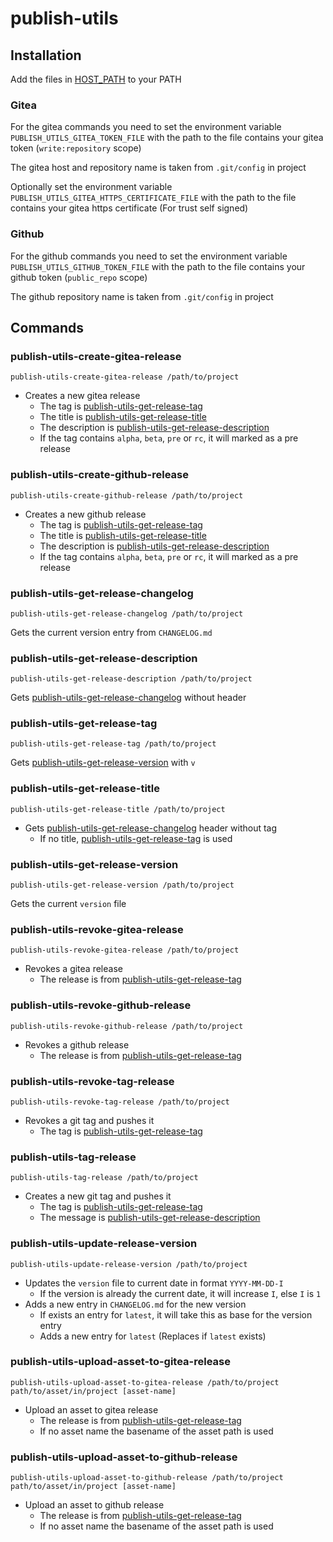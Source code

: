 # publish-utils

## Installation

Add the files in [HOST_PATH](HOST_PATH) to your PATH

### Gitea

For the gitea commands you need to set the environment variable `PUBLISH_UTILS_GITEA_TOKEN_FILE` with the path to the file contains your gitea token (`write:repository` scope)

The gitea host and repository name is taken from `.git/config` in project

Optionally set the environment variable `PUBLISH_UTILS_GITEA_HTTPS_CERTIFICATE_FILE` with the path to the file contains your gitea https certificate (For trust self signed)

### Github

For the github commands you need to set the environment variable `PUBLISH_UTILS_GITHUB_TOKEN_FILE` with the path to the file contains your github token (`public_repo` scope)

The github repository name is taken from `.git/config` in project

## Commands

### publish-utils-create-gitea-release

```shell
publish-utils-create-gitea-release /path/to/project
```

- Creates a new gitea release
  - The tag is [publish-utils-get-release-tag](#publish-utils-get-release-tag)
  - The title is [publish-utils-get-release-title](#publish-utils-get-release-title)
  - The description is [publish-utils-get-release-description](#publish-utils-get-release-description)
  - If the tag contains `alpha`, `beta`, `pre` or `rc`, it will marked as a pre release

### publish-utils-create-github-release

```shell
publish-utils-create-github-release /path/to/project
```

- Creates a new github release
  - The tag is [publish-utils-get-release-tag](#publish-utils-get-release-tag)
  - The title is [publish-utils-get-release-title](#publish-utils-get-release-title)
  - The description is [publish-utils-get-release-description](#publish-utils-get-release-description)
  - If the tag contains `alpha`, `beta`, `pre` or `rc`, it will marked as a pre release

### publish-utils-get-release-changelog

```shell
publish-utils-get-release-changelog /path/to/project
```

Gets the current version entry from `CHANGELOG.md`

### publish-utils-get-release-description

```shell
publish-utils-get-release-description /path/to/project
```

Gets [publish-utils-get-release-changelog](#publish-utils-get-release-changelog) without header

### publish-utils-get-release-tag

```shell
publish-utils-get-release-tag /path/to/project
```

Gets [publish-utils-get-release-version](#publish-utils-get-release-version) with `v`

### publish-utils-get-release-title

```shell
publish-utils-get-release-title /path/to/project
```

- Gets [publish-utils-get-release-changelog](#publish-utils-get-release-changelog) header without tag
  - If no title, [publish-utils-get-release-tag](#publish-utils-get-release-tag) is used

### publish-utils-get-release-version

```shell
publish-utils-get-release-version /path/to/project
```

Gets the current `version` file

### publish-utils-revoke-gitea-release

```shell
publish-utils-revoke-gitea-release /path/to/project
```

- Revokes a gitea release
  - The release is from [publish-utils-get-release-tag](#publish-utils-get-release-tag)

### publish-utils-revoke-github-release

```shell
publish-utils-revoke-github-release /path/to/project
```

- Revokes a github release
  - The release is from [publish-utils-get-release-tag](#publish-utils-get-release-tag)

### publish-utils-revoke-tag-release

```shell
publish-utils-revoke-tag-release /path/to/project
```

- Revokes a git tag and pushes it
  - The tag is [publish-utils-get-release-tag](#publish-utils-get-release-tag)

### publish-utils-tag-release

```shell
publish-utils-tag-release /path/to/project
```

- Creates a new git tag and pushes it
  - The tag is [publish-utils-get-release-tag](#publish-utils-get-release-tag)
  - The message is [publish-utils-get-release-description](#publish-utils-get-release-description)

### publish-utils-update-release-version

```shell
publish-utils-update-release-version /path/to/project
```

- Updates the `version` file to current date in format `YYYY-MM-DD-I`
  - If the version is already the current date, it will increase `I`, else `I` is `1`
- Adds a new entry in `CHANGELOG.md` for the new version
  - If exists an entry for `latest`, it will take this as base for the version entry
  - Adds a new entry for `latest` (Replaces if `latest` exists)

### publish-utils-upload-asset-to-gitea-release

```shell
publish-utils-upload-asset-to-gitea-release /path/to/project path/to/asset/in/project [asset-name]
```

- Upload an asset to gitea release
  - The release is from [publish-utils-get-release-tag](#publish-utils-get-release-tag)
  - If no asset name the basename of the asset path is used

### publish-utils-upload-asset-to-github-release

```shell
publish-utils-upload-asset-to-github-release /path/to/project path/to/asset/in/project [asset-name]
```

- Upload an asset to github release
  - The release is from [publish-utils-get-release-tag](#publish-utils-get-release-tag)
  - If no asset name the basename of the asset path is used
